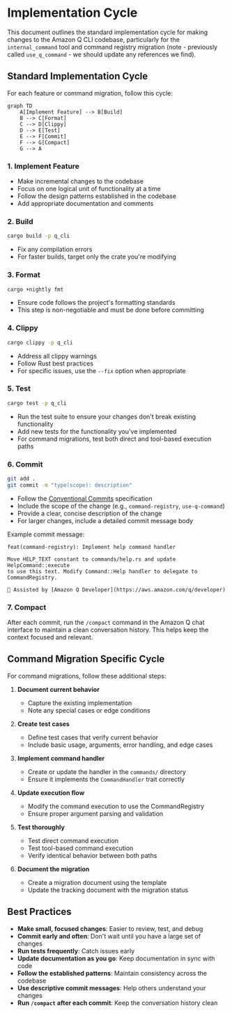 # Implementation Cycle

This document outlines the standard implementation cycle for making changes to the Amazon Q CLI codebase, particularly for the `internal_command` tool and command registry migration (note - previously called `use_q_command` - we should update any references we find).

## Standard Implementation Cycle

For each feature or command migration, follow this cycle:

```mermaid
graph TD
    A[Implement Feature] --> B[Build]
    B --> C[Format]
    C --> D[Clippy]
    D --> E[Test]
    E --> F[Commit]
    F --> G[Compact]
    G --> A
```

### 1. Implement Feature

- Make incremental changes to the codebase
- Focus on one logical unit of functionality at a time
- Follow the design patterns established in the codebase
- Add appropriate documentation and comments

### 2. Build

```bash
cargo build -p q_cli
```

- Fix any compilation errors
- For faster builds, target only the crate you're modifying

### 3. Format

```bash
cargo +nightly fmt
```

- Ensure code follows the project's formatting standards
- This step is non-negotiable and must be done before committing

### 4. Clippy

```bash
cargo clippy -p q_cli
```

- Address all clippy warnings
- Follow Rust best practices
- For specific issues, use the `--fix` option when appropriate

### 5. Test

```bash
cargo test -p q_cli
```

- Run the test suite to ensure your changes don't break existing functionality
- Add new tests for the functionality you've implemented
- For command migrations, test both direct and tool-based execution paths

### 6. Commit

```bash
git add .
git commit -m "type(scope): description"
```

- Follow the [Conventional Commits](https://www.conventionalcommits.org/) specification
- Include the scope of the change (e.g., `command-registry`, `use-q-command`)
- Provide a clear, concise description of the change
- For larger changes, include a detailed commit message body

Example commit message:
```
feat(command-registry): Implement help command handler

Move HELP_TEXT constant to commands/help.rs and update HelpCommand::execute
to use this text. Modify Command::Help handler to delegate to CommandRegistry.

🤖 Assisted by [Amazon Q Developer](https://aws.amazon.com/q/developer)
```

### 7. Compact

After each commit, run the `/compact` command in the Amazon Q chat interface to maintain a clean conversation history. This helps keep the context focused and relevant.

## Command Migration Specific Cycle

For command migrations, follow these additional steps:

1. **Document current behavior**
   - Capture the existing implementation
   - Note any special cases or edge conditions

2. **Create test cases**
   - Define test cases that verify current behavior
   - Include basic usage, arguments, error handling, and edge cases

3. **Implement command handler**
   - Create or update the handler in the `commands/` directory
   - Ensure it implements the `CommandHandler` trait correctly

4. **Update execution flow**
   - Modify the command execution to use the CommandRegistry
   - Ensure proper argument parsing and validation

5. **Test thoroughly**
   - Test direct command execution
   - Test tool-based command execution
   - Verify identical behavior between both paths

6. **Document the migration**
   - Create a migration document using the template
   - Update the tracking document with the migration status

## Best Practices

- **Make small, focused changes**: Easier to review, test, and debug
- **Commit early and often**: Don't wait until you have a large set of changes
- **Run tests frequently**: Catch issues early
- **Update documentation as you go**: Keep documentation in sync with code
- **Follow the established patterns**: Maintain consistency across the codebase
- **Use descriptive commit messages**: Help others understand your changes
- **Run `/compact` after each commit**: Keep the conversation history clean